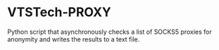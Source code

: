 # VTSTech-PROXY
 Python script that asynchronously checks a list of SOCKS5 proxies for anonymity and writes the results to a text file.

